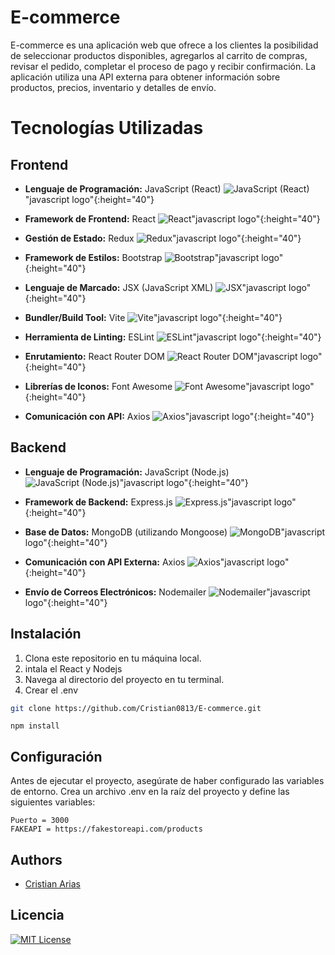 
# E-commerce

E-commerce es una aplicación web que ofrece a los clientes la posibilidad de seleccionar productos disponibles, agregarlos al carrito de compras, revisar el pedido, completar el proceso de pago y recibir confirmación. La aplicación utiliza una API externa para obtener información sobre productos, precios, inventario y detalles de envío.




# Tecnologías Utilizadas

## Frontend

- **Lenguaje de Programación:** JavaScript (React)
  ![JavaScript (React)](https://cdn.jsdelivr.net/gh/devicons/devicon/icons/javascript/javascript-original.svg)"javascript logo"{:height="40"}

- **Framework de Frontend:** React
  ![React](https://cdn.jsdelivr.net/gh/devicons/devicon/icons/react/react-original.svg)"javascript logo"{:height="40"}

- **Gestión de Estado:** Redux
  ![Redux](https://cdn.jsdelivr.net/gh/devicons/devicon/icons/redux/redux-original.svg)"javascript logo"{:height="40"}

- **Framework de Estilos:** Bootstrap
  ![Bootstrap](https://cdn.jsdelivr.net/gh/devicons/devicon/icons/bootstrap/bootstrap-original.svg)"javascript logo"{:height="40"}

- **Lenguaje de Marcado:** JSX (JavaScript XML)
  ![JSX](https://cdn.jsdelivr.net/gh/devicons/devicon/icons/javascript/javascript-original.svg)"javascript logo"{:height="40"}

- **Bundler/Build Tool:** Vite
  ![Vite](https://cdn.jsdelivr.net/gh/devicons/devicon/icons/vite/vite-original.svg)"javascript logo"{:height="40"}

- **Herramienta de Linting:** ESLint
  ![ESLint](https://cdn.jsdelivr.net/gh/devicons/devicon/icons/eslint/eslint-original.svg)"javascript logo"{:height="40"}

- **Enrutamiento:** React Router DOM
  ![React Router DOM](https://cdn.jsdelivr.net/gh/devicons/devicon/icons/reactrouter/reactrouter-original.svg)"javascript logo"{:height="40"}

- **Librerías de Iconos:** Font Awesome
  ![Font Awesome](https://cdn.jsdelivr.net/gh/devicons/devicon/icons/fontawesome/fontawesome-original.svg)"javascript logo"{:height="40"}

- **Comunicación con API:** Axios
  ![Axios](https://cdn.jsdelivr.net/gh/devicons/devicon/icons/axios/axios-original.svg)"javascript logo"{:height="40"}

## Backend

- **Lenguaje de Programación:** JavaScript (Node.js)
  ![JavaScript (Node.js)](https://cdn.jsdelivr.net/gh/devicons/devicon/icons/nodejs/nodejs-original.svg)"javascript logo"{:height="40"}

- **Framework de Backend:** Express.js
  ![Express.js](https://cdn.jsdelivr.net/gh/devicons/devicon/icons/express/express-original.svg)"javascript logo"{:height="40"}

- **Base de Datos:** MongoDB (utilizando Mongoose)
  ![MongoDB](https://cdn.jsdelivr.net/gh/devicons/devicon/icons/mongodb/mongodb-original.svg)"javascript logo"{:height="40"}

- **Comunicación con API Externa:** Axios
  ![Axios](https://cdn.jsdelivr.net/gh/devicons/devicon/icons/axios/axios-original.svg)"javascript logo"{:height="40"}

- **Envío de Correos Electrónicos:** Nodemailer
  ![Nodemailer](https://cdn.jsdelivr.net/gh/devicons/devicon/icons/nodemailer/nodemailer-original.svg)"javascript logo"{:height="40"}

## Instalación

1. Clona este repositorio en tu máquina local.
2. intala el React y Nodejs
3. Navega al directorio del proyecto en tu terminal.
4. Crear el .env

```bash
git clone https://github.com/Cristian0813/E-commerce.git
```
```npm
npm install
```
## Configuración

Antes de ejecutar el proyecto, asegúrate de haber configurado las variables de entorno. Crea un archivo .env en la raíz del proyecto y define las siguientes variables:

```env
Puerto = 3000
FAKEAPI = https://fakestoreapi.com/products
```

## Authors

- [Cristian Arias](https://www.github.com/Cristian0813)


## Licencia
[![MIT License](https://img.shields.io/badge/License-MIT-green.svg)](https://github.com/Cristian0813/E-commerce/blob/main/LICENSE)  



